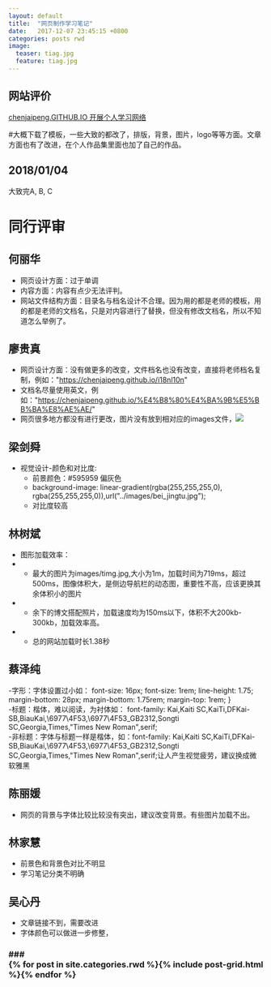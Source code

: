 ```yaml
---
layout: default
title:  "网页制作学习笔记"
date:   2017-12-07 23:45:15 +0800
categories: posts rwd
image:
  teaser: tiag.jpg
  feature: tiag.jpg
---
```


## 网站评价



[chenjaipeng.GITHUB.IO 开展个人学习网络](https://chenjaipeng.github.io/)

#大概下载了模板，一些大致的都改了，排版，背景，图片，logo等等方面。文章方面也有了改进，在个人作品集里面也加了自己的作品。
## 2018/01/04
大致完A, B, C

# 同行评审

## 何丽华
- 网页设计方面：过于单调
- 内容方面：内容有点少无法评判。
- 网站文件结构方面：目录名与档名设计不合理。因为用的都是老师的模板，用的都是老师的文档名，只是对内容进行了替换，但没有修改文档名，所以不知道怎么举例了。

## 廖贵真
- 网页设计方面：没有做更多的改变，文件档名也没有改变，直接将老师档名复制，例如："https://chenjaipeng.github.io/i18nl10n"
- 文档名尽量使用英文，例如："https://chenjaipeng.github.io/%E4%B8%80%E4%BA%9B%E5%BB%BA%E8%AE%AE/"
- 网页很多地方都没有进行更改，图片没有放到相对应的images文件，![](<img src="https://chenjaipeng.github.io/images/" alt="teaser" itemprop="image">)

## 梁剑舜
- 视觉设计-颜色和对比度:
  - 前景颜色：#595959 偏灰色 
  -    background-image: linear-gradient(rgba(255,255,255,0), rgba(255,255,255,0)),url("../images/bei_jingtu.jpg");
  -    对比度较高

## 林树斌
 - 图形加载效率：
  - - 最大的图片为images/timg.jpg,大小为1m，加载时间为719ms，超过500ms，图像体积大，是侧边导航栏的动态图，重要性不高，应该更换其余体积小的图片
  - - 余下的博文搭配照片，加载速度均为150ms以下，体积不大200kb-300kb，加载效率高。
 - - 总的网站加载时长1.38秒
## 蔡泽纯
-字形：字体设置过小如：    font-size: 16px;
    font-size: 1rem;
    line-height: 1.75;
    margin-bottom: 28px;
    margin-bottom: 1.75rem;
    margin-top: 1rem;
}<br>
-标题：楷体，难以阅读，为衬体如：    font-family: Kai,Kaiti SC,KaiTi,DFKai-SB,BiauKai,\\6977\4F53,\\6977\4F53_GB2312,Songti SC,Georgia,Times,"Times New Roman",serif;<br>
-非标题：字体与标题一样是楷体，如：font-family: Kai,Kaiti SC,KaiTi,DFKai-SB,BiauKai,\\6977\4F53,\\6977\4F53_GB2312,Songti SC,Georgia,Times,"Times New Roman",serif;让人产生视觉疲劳，建议换成微软雅黑<br>
## 陈丽媛
- 网页的背景与字体比较比较没有突出，建议改变背景。有些图片加载不出。
## 林家慧
- 前景色和背景色对比不明显
- 学习笔记分类不明确

## 吴心丹
- 文章链接不到，需要改进
- 字体颜色可以做进一步修整，





### ### <div class="tiles">{% for post in site.categories.rwd %}{% include post-grid.html %}{% endfor %}</div>